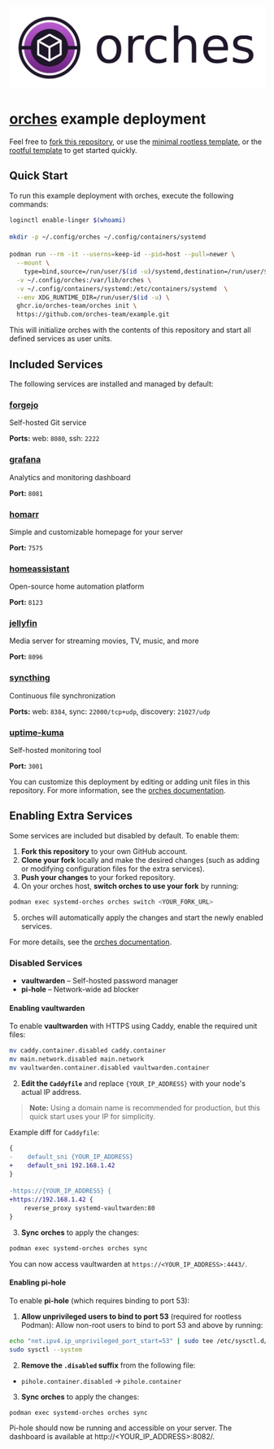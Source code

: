 ![orches logo](https://raw.githubusercontent.com/orches-team/common/main/orches-logo-text.png)

# [orches](https://github.com/orches-team/orches) example deployment

Feel free to [fork this repository](https://github.com/orches-team/example/fork), or use the [minimal rootless template](https://github.com/orches-team/orches-config-rootless), or the [rootful template](https://github.com/orches-team/orches-config-rootful) to get started quickly.

## Quick Start

To run this example deployment with orches, execute the following commands:

```bash
loginctl enable-linger $(whoami)

mkdir -p ~/.config/orches ~/.config/containers/systemd

podman run --rm -it --userns=keep-id --pid=host --pull=newer \
  --mount \
    type=bind,source=/run/user/$(id -u)/systemd,destination=/run/user/$(id -u)/systemd \
  -v ~/.config/orches:/var/lib/orches \
  -v ~/.config/containers/systemd:/etc/containers/systemd  \
  --env XDG_RUNTIME_DIR=/run/user/$(id -u) \
  ghcr.io/orches-team/orches init \
  https://github.com/orches-team/example.git
```

This will initialize orches with the contents of this repository and start all defined services as user units.

## Included Services

The following services are installed and managed by default:

### [forgejo](https://forgejo.org/)
Self-hosted Git service

**Ports:** web: `8080`, ssh: `2222`

### [grafana](https://grafana.com/)
Analytics and monitoring dashboard

**Port:** `8081`

### [homarr](https://homarr.dev/)
Simple and customizable homepage for your server

**Port:** `7575`

### [homeassistant](https://www.home-assistant.io/)
Open-source home automation platform

**Port:** `8123`

### [jellyfin](https://jellyfin.org/)
Media server for streaming movies, TV, music, and more

**Port:** `8096`

### [syncthing](https://syncthing.net/)
Continuous file synchronization

**Ports:** web: `8384`, sync: `22000/tcp+udp`, discovery: `21027/udp`

### [uptime-kuma](https://github.com/louislam/uptime-kuma)
Self-hosted monitoring tool

**Port:** `3001`

You can customize this deployment by editing or adding unit files in this repository. For more information, see the [orches documentation](https://github.com/orches-team/orches#readme).

## Enabling Extra Services

Some services are included but disabled by default. To enable them:

1. **Fork this repository** to your own GitHub account.
2. **Clone your fork** locally and make the desired changes (such as adding or modifying configuration files for the extra services).
3. **Push your changes** to your forked repository.
4. On your orches host, **switch orches to use your fork** by running:

  ```bash
  podman exec systemd-orches orches switch <YOUR_FORK_URL>
  ```

5. orches will automatically apply the changes and start the newly enabled services.

For more details, see the [orches documentation](https://github.com/orches-team/orches#readme).

### Disabled Services

- **vaultwarden** – Self-hosted password manager
- **pi-hole** – Network-wide ad blocker

#### Enabling vaultwarden
To enable **vaultwarden** with HTTPS using Caddy, enable the required unit files:

```bash
mv caddy.container.disabled caddy.container
mv main.network.disabled main.network
mv vaultwarden.container.disabled vaultwarden.container
```

2. **Edit the `Caddyfile`** and replace `{YOUR_IP_ADDRESS}` with your node's actual IP address.
  > **Note:** Using a domain name is recommended for production, but this quick start uses your IP for simplicity.

  Example diff for `Caddyfile`:

  ```diff
  {
  -    default_sni {YOUR_IP_ADDRESS}
  +    default_sni 192.168.1.42
  }

  -https://{YOUR_IP_ADDRESS} {
  +https://192.168.1.42 {
      reverse_proxy systemd-vaultwarden:80
  }
  ```

3. **Sync orches** to apply the changes:

  ```bash
  podman exec systemd-orches orches sync
  ```

You can now access vaultwarden at `https://<YOUR_IP_ADDRESS>:4443/`.

#### Enabling pi-hole

To enable **pi-hole** (which requires binding to port 53):

1. **Allow unprivileged users to bind to port 53** (required for rootless Podman):
Allow non-root users to bind to port 53 and above by running:

```bash
echo "net.ipv4.ip_unprivileged_port_start=53" | sudo tee /etc/sysctl.d/50-unprivileged-ports.conf
sudo sysctl --system
```

2. **Remove the `.disabled` suffix** from the following file:
  - `pihole.container.disabled` → `pihole.container`

3. **Sync orches** to apply the changes:

  ```bash
  podman exec systemd-orches orches sync
  ```

Pi-hole should now be running and accessible on your server. The dashboard is available at http://<YOUR_IP_ADDRESS>:8082/.
